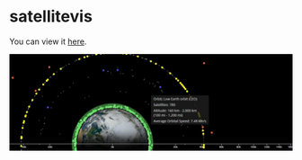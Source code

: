 # satellitevis

You can view it [here](http://ealmachar.github.io/projects/satellitevis/index.html).

![alt text](https://raw.githubusercontent.com/ealmachar/satellitevis/master/example.png "example")


